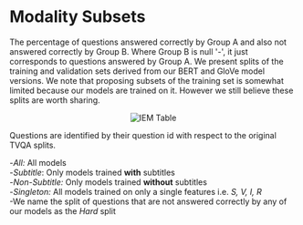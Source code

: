 # Modality Subsets

The percentage of questions answered correctly by Group A and also not answered correctly by Group B. Where Group B is null '-', it just corresponds to questions answered by Group A. We present splits of the training and validation sets derived from our BERT and GloVe model versions. We note that proposing subsets of the training set is somewhat limited because our models are trained on it. However we still believe these splits are worth sharing.
<p align="center">
  <img src="https://github.com/Jumperkables/kable_management/blob/master/tvqa_modality_bias/modality_subsets/iem_table.png" alt="IEM Table"/>
</p>

Questions are identified by their question id with respect to the original TVQA splits.

-<em>All:</em> All models <br>
-<em>Subtitle</em>: Only models trained <strong>with</strong> subtitles<br>
-<em>Non-Subtitle:</em> Only models trained <strong>without</strong> subtitles<br>
-<em>Singleton:</em> All models trained on only a single features i.e. <em>S, V, I, R</em><br>
-We name the split of questions that are not answered correctly by any of our models as the <em>Hard</em> split 
